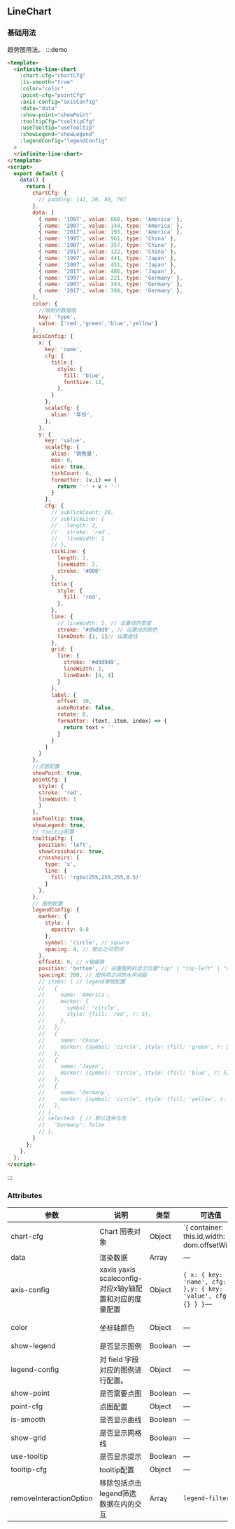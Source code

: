 ## LineChart

### 基础用法

趋势图用法。
:::demo

```html
<template>
  <infinite-line-chart
    :chart-cfg="chartCfg"
    :is-smooth="true"
    :color="color"
    :point-cfg="pointCfg"
    :axis-config="axisConfig"
    :data="data"
    :show-point="showPoint"
    :tooltipCfg="tooltipCfg"
    :useTooltip="useTooltip"
    :showLegend="showLegend"
    :legendConfig="legendConfig"
  >
  </infinite-line-chart>
</template>
<script>
  export default {
    data() {
      return {
        chartCfg: {
          // padding: [42, 20, 80, 70]
        },
        data: [
          { name: '1997', value: 860, type: 'America' },
          { name: '2007', value: 144, type: 'America' },
          { name: '2017', value: 193, type: 'America' },
          { name: '1997', value: 961, type: 'China' },
          { name: '2007', value: 357, type: 'China' },
          { name: '2017', value: 122, type: 'China' },
          { name: '1997', value: 441, type: 'Japan' },
          { name: '2007', value: 451, type: 'Japan' },
          { name: '2017', value: 486, type: 'Japan' },
          { name: '1997', value: 221, type: 'Germany' },
          { name: '2007', value: 344, type: 'Germany' },
          { name: '2017', value: 368, type: 'Germany' },
        ],
        color: {
          //映射的数据值
          key: 'type', 
          value: ['red','green','blue','yellow']
        },
        axisConfig: {
          x: {
            key: 'name',
            cfg: {
              title:{
                style: {
                  fill: 'blue',
                  fontSize: 12,
                },
              }
            },
            scaleCfg: {
              alias: '年份',
            },
          },
          y: {
            key: 'value',
            scaleCfg: {
              alias: '销售量',
              min: 0,
              nice: true,
              tickCount: 6,
              formatter: (v,i) => {
                return '-' + v + '-'
              }
            },
            cfg: {
              // subTickCount: 20,
              // subTickLine: {
              //   length: 2,
              //   stroke: 'red',
              //   lineWidth: 1
              // },
              tickLine: {
                length: 2,
                lineWidth: 2,
                stroke: '#000'
              },
              title:{
                style: {
                  fill: 'red',
                },
              },
              line: {
                // lineWidth: 1, // 设置线的宽度
                stroke: '#d9d9d9', // 设置线的颜色
                lineDash: [1, 1]// 设置虚线
              },
              grid: {
                line: {
                  stroke: '#d9d9d9',
                  lineWidth: 1,
                  lineDash: [4, 4]
                }
              },
              label: {
                offset: 10,
                autoRotate: false,
                rotate: 0,
                formatter: (text, item, index) => {
                  return text + ''
                }
              }
            }
          }
        },
        //点图配置
        showPoint: true,
        pointCfg: {
          style: {
          stroke: 'red',
          lineWidth: 1
          }
        },
        useTooltip: true,
        showLegend: true,
        // tooltip配置
        tooltipCfg: {
          position: 'left',
          showCrosshairs: true,
          crosshairs: {
            type: 'x',
            line: {
              fill: 'rgba(255,255,255,0.5)'
            }
          },
        },
        // 图例配置
        legendConfig: {
          marker: {
            style: {
              opacity: 0.8
            },
            symbol: 'circle', // square
            spacing: 4, // 彼此之间空间
          },
          offsetX: 0, // x轴偏移
          position: 'bottom', // 设置图例的显示位置"top" | "top-left" | "top-right" | "right" | "right-top" | "right-bottom" | "left" | "left-top" | "left-bottom" | "bottom" | "bottom-left" | "bottom-right"
          spacingX: 200, // 图例项之间的水平间距
          // items: [ // legend单独配置
          //   {
          //     name: 'America',
          //     marker: {
          //       symbol: 'circle',
          //       style: {fill: 'red', r: 5},
          //     },
          //   },
          //   {
          //     name: 'China',
          //     marker: {symbol: 'circle', style: {fill: 'green', r: 5}},
          //   },
          //   {
          //     name: 'Japan',
          //     marker: {symbol: 'circle', style: {fill: 'blue', r: 5}},
          //   },
          //   {
          //     name: 'Germany',
          //     marker: {symbol: 'circle', style: {fill: 'yellow', r: 5}},
          //   },
          // ],
          // selected: { // 默认选中与否
          //   'Germany': false
          // },
        }
      };
    },
  };
</script>
```

:::

### Attributes

| 参数                    | 说明                                                   | 类型    | 可选值                                                                               | 默认值                         |
| ----------------------- | ------------------------------------------------------ | ------- | ------------------------------------------------------------------------------------ | ------------------------------ |
| chart-cfg                | Chart 图表对象                                         | Object  | `{ container: this.id,width: dom.offsetWidth || 800,height: dom.innerHeight || 500}` | —                              |
| data                    | 渲染数据                                               | Array   | —                                                                                    | —                              |
| axis-config              | xaxis yaxis scaleconfig-对应x轴y轴配置和对应的度量配置 | Object  | `{ x: { key: 'name', cfg: {} },y: { key: 'value', cfg: {} } }`—                      | —                              |
| color                   | 坐标轴颜色                                             | Object  | —                                                                                    | `{ key: 'type',value: '#999'}` |
| show-legend             | 是否显示图例                                           | Boolean | —                                                                                    | true                           |
| legend-config            | 对 field 字段对应的图例进行配置。                      | Object  | —                                                                                    | true                           |
| show-point              | 是否需要点图                                           | Boolean | —                                                                                    | true                           |
| point-cfg                | 点图配置                                               | Object  | —                                                                                    | {}                             |
| is-smooth               | 是否显示曲线                                           | Boolean | —                                                                                    | false                          |
| show-grid               | 是否显示网格线                                         | Boolean | —                                                                                    | true                           |
| use-tooltip             | 是否显示提示                                           | Boolean | —                                                                                    | true                           |
| tooltip-cfg              | tooltip配置                                            | Object  | —                                                                                    | `{}`                           |
| removeInteractionOption | 移除包括点击legend筛选数据在内的交互                   | Array   | `legend-filter`                                                                      | []                             |
